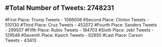 #Total Number of Tweets: 2748231 
---
#First Place: Trump Tweets - 1066008
#Second Place: Clinton Tweets - 510130
#Third Place: Cruz Tweets - 452072
#Fourth Place: Sanders Tweets - 299507
#Fifth Place: Rubio Tweets - 184703
#Sixth Place: Jeb! Tweets - 129548
#Seventh Place: Kasich Tweets - 62850
#Last Place: Carson Tweets - 43413
